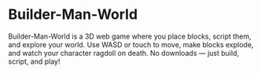 # Builder-Man-World
Builder-Man-World is a 3D web game where you place blocks, script them, and explore your world. Use WASD or touch to move, make blocks explode, and watch your character ragdoll on death. No downloads — just build, script, and play!
